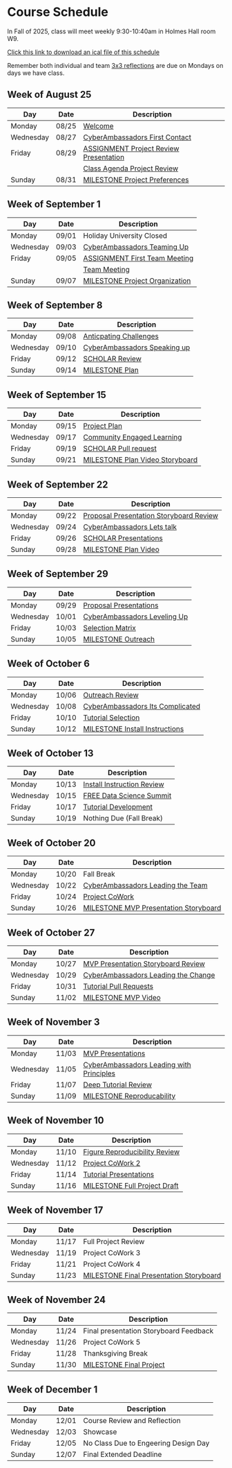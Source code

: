# Course Schedule  

In Fall of 2025, class will meet weekly 9:30-10:40am in Holmes Hall room W9.

[Click this link to download an ical file of this schedule](./CMSE495_FALL_2025_Calendar.ics)

Remember both individual and team [3x3 reflections](Weekly-3x3) are due on Mondays on days we have class.


## Week of August 25

| Day | Date | Description |
|------|---------|------------|
| Monday | 08/25 |  [Welcome](0825-Welcome) |
| Wednesday | 08/27 |  [CyberAmbassadors First Contact](0827-CyberAmbassadors_First_Contact) |
| Friday | 08/29 |  [ASSIGNMENT Project Review Presentation](0829-ASSIGNMENT_Project_Review_Presentation) |
|  |  |  [Class Agenda Project Review](0829-Class_Agenda_Project_Review) |
| Sunday | 08/31 |  [MILESTONE Project Preferences](0831-MILESTONE_Project_Preferences) |

## Week of September 1

| Day | Date | Description |
|------|---------|------------|
| Monday | 09/01 | Holiday University Closed |
| Wednesday | 09/03 |  [CyberAmbassadors Teaming Up](0903-CyberAmbassadors_Teaming_Up) |
| Friday | 09/05 |  [ASSIGNMENT First Team Meeting](0905-ASSIGNMENT_First_Team_Meeting) |
|  |  |  [Team Meeting](0905-Team_Meeting) |
| Sunday | 09/07 |  [MILESTONE Project Organization](0907-MILESTONE_Project_Organization) |

## Week of September 8

| Day | Date | Description |
|------|---------|------------|
| Monday | 09/08 |  [Anticpating Challenges](0908-Anticpating_Challenges) |
| Wednesday | 09/10 |  [CyberAmbassadors Speaking up](0910-CyberAmbassadors_Speaking_up) |
| Friday | 09/12 |  [SCHOLAR Review](0912-SCHOLAR_Review) |
| Sunday | 09/14 |  [MILESTONE Plan](0914-MILESTONE_Plan) |

## Week of September 15

| Day | Date | Description |
|------|---------|------------|
| Monday | 09/15 |  [Project Plan](0915-Project_Plan) |
| Wednesday | 09/17 |  [Community Engaged Learning](0917-Community_Engaged_Learning) |
| Friday | 09/19 |  [SCHOLAR Pull request](0919-SCHOLAR_Pull_request) |
| Sunday | 09/21 |  [MILESTONE Plan Video Storyboard](0921-MILESTONE_Plan_Video_Storyboard) |

## Week of September 22

| Day | Date | Description |
|------|---------|------------|
| Monday | 09/22 |  [Proposal Presentation Storyboard Review](0922-Proposal_Presentation_Storyboard_Review) |
| Wednesday | 09/24 |  [CyberAmbassadors Lets talk](0924-CyberAmbassadors_Lets_talk) |
| Friday | 09/26 |  [SCHOLAR Presentations](0926-SCHOLAR_Presentations) |
| Sunday | 09/28 |  [MILESTONE Plan Video](0928-MILESTONE_Plan_Video) |

## Week of September 29

| Day | Date | Description |
|------|---------|------------|
| Monday | 09/29 |  [Proposal Presentations](0929-Proposal_Presentations) |
| Wednesday | 10/01 |  [CyberAmbassadors Leveling Up](1001-CyberAmbassadors_Leveling_Up) |
| Friday | 10/03 |  [Selection Matrix](1003-Selection_Matrix) |
| Sunday | 10/05 |  [MILESTONE Outreach](1005-MILESTONE_Outreach) |

## Week of October 6

| Day | Date | Description |
|------|---------|------------|
| Monday | 10/06 |  [Outreach Review](1006-Outreach_Review) |
| Wednesday | 10/08 |  [CyberAmbassadors Its Complicated](1008-CyberAmbassadors_Its_Complicated) |
| Friday | 10/10 |  [Tutorial Selection](1010-Tutorial_Selection) |
| Sunday | 10/12 |  [MILESTONE Install Instructions](1012-MILESTONE_Install_Instructions) |

## Week of October 13

| Day | Date | Description |
|------|---------|------------|
| Monday | 10/13 |  [Install Instruction Review](1013-Install_Instruction_Review) |
| Wednesday | 10/15 |  [FREE Data Science Summit](1015-FREE_Data_Science_Summit) |
| Friday | 10/17 |  [Tutorial Development](1017-Tutorial_Development) |
| Sunday | 10/19 | Nothing Due (Fall Break) |

## Week of October 20

| Day | Date | Description |
|------|---------|------------|
| Monday | 10/20 | Fall Break |
| Wednesday | 10/22 |  [CyberAmbassadors Leading the Team](1022-CyberAmbassadors_Leading_the_Team) |
| Friday | 10/24 |  [Project CoWork](1024-Project_CoWork) |
| Sunday | 10/26 |  [MILESTONE MVP Presentation Storyboard](1026-MILESTONE_MVP_Presentation_Storyboard) |

## Week of October 27

| Day | Date | Description |
|------|---------|------------|
| Monday | 10/27 |  [MVP Presentation Storyboard Review](1027-MVP_Presentation_Storyboard_Review) |
| Wednesday | 10/29 |  [CyberAmbassadors Leading the Change](1029-CyberAmbassadors_Leading_the_Change) |
| Friday | 10/31 |  [Tutorial Pull Requests](1031-Tutorial_Pull_Requests) |
| Sunday | 11/02 |  [MILESTONE MVP Video](1102-MILESTONE_MVP_Video) |

## Week of November 3

| Day | Date | Description |
|------|---------|------------|
| Monday | 11/03 |  [MVP Presentations](1103-MVP_Presentations) |
| Wednesday | 11/05 |  [CyberAmbassadors Leading with Principles](1105-CyberAmbassadors_Leading_with_Principles) |
| Friday | 11/07 |  [Deep Tutorial Review](1107-Deep_Tutorial_Review) |
| Sunday | 11/09 |  [MILESTONE Reproducability](1109-MILESTONE_Reproducability) |

## Week of November 10

| Day | Date | Description |
|------|---------|------------|
| Monday | 11/10 |  [Figure Reproducibility Review](1110-Figure_Reproducibility_Review) |
| Wednesday | 11/12 |  [Project CoWork 2](1112-Project_CoWork_2) |
| Friday | 11/14 |  [Tutorial Presentations](1114-Tutorial_Presentations) |
| Sunday | 11/16 |  [MILESTONE Full Project Draft](1116-MILESTONE_Full_Project_Draft) |

## Week of November 17

| Day | Date | Description |
|------|---------|------------|
| Monday | 11/17 | Full Project Review |
| Wednesday | 11/19 | Project CoWork 3 |
| Friday | 11/21 | Project CoWork 4 |
| Sunday | 11/23 |  [MILESTONE Final Presentation Storyboard](1123-MILESTONE_Final_Presentation_Storyboard) |

## Week of November 24

| Day | Date | Description |
|------|---------|------------|
| Monday | 11/24 | Final presentation Storyboard Feedback |
| Wednesday | 11/26 | Project CoWork 5 |
| Friday | 11/28 | Thanksgiving Break |
| Sunday | 11/30 |  [MILESTONE Final Project](1130-MILESTONE_Final_Project) |

## Week of December 1

| Day | Date | Description |
|------|---------|------------|
| Monday | 12/01 | Course Review and Reflection |
| Wednesday | 12/03 | Showcase |
| Friday | 12/05 | No Class Due to Engeering Design Day |
| Sunday | 12/07 | Final Extended Deadline |

